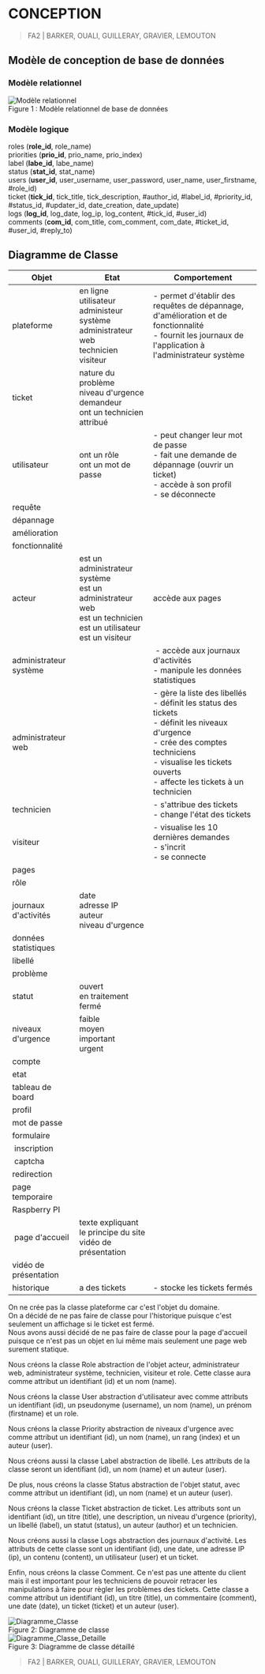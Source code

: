 # CONCEPTION  

> FA2 | BARKER, OUALI, GUILLERAY, GRAVIER, LEMOUTON  

## Modèle de conception de base de données  

### Modèle relationnel  

![Modèle relationnel](./img/Modele_Relationnel.png)  
Figure 1 : Modèle relationnel de base de données  

### Modèle logique  

roles (__role_id__, role_name)  
priorities (__prio_id__, prio_name, prio_index)  
label (__labe_id__, labe_name)  
status (__stat_id__, stat_name)  
users (__user_id__, user_username, user_password, user_name, user_firstname, #role_id)  
ticket (__tick_id__, tick_title, tick_description, #author_id, #label_id, #priority_id, #status_id, #updater_id, date_creation, date_update)  
logs (__log_id__, log_date, log_ip, log_content, #tick_id, #user_id)  
comments (__com_id__, com_title, com_comment, com_date, #ticket_id, #user_id, #reply_to)  

## Diagramme de Classe

| Objet | Etat | Comportement |
|-------|------|--------------|
| plateforme | en ligne <br> utilisateur <br> administeur système <br> administrateur web <br> technicien <br> visiteur | - permet d'établir des requêtes de dépannage, d'amélioration et de fonctionnalité <br> - fournit les journaux de l'application à l'administrateur système |
| ticket | nature du problème <br> niveau d'urgence <br> demandeur <br> ont un technicien attribué | |
| utilisateur | ont un rôle <br> ont un mot de passe | - peut changer leur mot de passe <br> - fait une demande de dépannage (ouvrir un ticket) <br> - accède à son profil <br> - se déconnecte |
| requête | | |
| dépannage | | |
| amélioration | | |
| fonctionnalité | | |
| acteur | est un administrateur système <br> est un administrateur web <br> est un technicien <br> est un utilisateur <br> est un visiteur | accède aux pages |
| administrateur système | | - accède aux journaux d'activités <br> - manipule les données statistiques |
| administrateur web | | - gère la liste des libellés <br> - définit les status des tickets <br> - définit les niveaux d'urgence <br> - crée des comptes techniciens <br> - visualise les tickets ouverts <br> - affecte les tickets à un technicien |
| technicien | | - s'attribue des tickets <br> - change l'état des tickets |
| visiteur | | - visualise les 10 dernières demandes <br> - s'incrit <br> - se connecte |
| pages | | |
| rôle | | |
| journaux d'activités | date <br> adresse IP <br> auteur <br> niveau d'urgence | |
| données statistiques | | |
| libellé | | |
| problème | | |
| statut | ouvert <br> en traitement <br> fermé | |
| niveaux d'urgence | faible <br> moyen <br> important <br> urgent | |
| compte | | |
| etat | | |
| tableau de board | | |
| profil | | |
| mot de passe | | |
| formulaire | | |
| inscription | | |
| captcha | | |
| redirection | | |
| page temporaire | | |
| Raspberry PI | | |
| page d'accueil | texte expliquant le principe du site <br> vidéo de présentation | |
| vidéo de présentation | | |
| historique | a des tickets | - stocke les tickets fermés |

On ne crée pas la classe plateforme car c'est l'objet du domaine.  
On a décidé de ne pas faire de classe pour l'historique puisque c'est seulement un affichage si le ticket est fermé.  
Nous avons aussi décidé de ne pas faire de classe pour la page d'accueil puisque ce n'est pas un objet en lui même mais seulement une page web surement statique.  

Nous créons la classe Role abstraction de l'objet acteur, administrateur web, administrateur système, technicien, visiteur et role. Cette classe aura comme attribut un identifiant (id) et un nom (name).  

Nous créons la classe User abstraction d'utilisateur avec comme attributs un identifiant (id), un pseudonyme (username), un nom (name), un prénom (firstname) et un role.  

Nous créons la classe Priority abstraction de niveaux d'urgence avec comme attribut un identifiant (id), un nom (name), un rang (index) et un auteur (user).  

Nous créons aussi la classe Label abstraction de libellé. Les attributs de la classe seront un identifiant (id), un nom (name) et un auteur (user).  

De plus, nous créons la classe Status abstraction de l'objet statut, avec comme attribut un identifiant (id), un nom (name) et un auteur (user).  

Nous créons la classe Ticket abstraction de ticket. Les attributs sont un identifiant (id), un titre (title), une description, un niveau d'urgence (priority), un libellé (label), un statut (status), un auteur (author) et un technicien.  

Nous créons aussi la classe Logs abstraction des journaux d'activité. Les attributs de cette classe sont un identifiant (id), une date, une adresse IP (ip), un contenu (content), un utilisateur (user) et un ticket.  

Enfin, nous créons la classe Comment. Ce n'est pas une attente du client mais il est important pour les techniciens de pouvoir retracer les manipulations à faire pour règler les problèmes des tickets. Cette classe a comme attribut un identifiant (id), un titre (title), un commentaire (comment), une date (date), un ticket (ticket) et un auteur (user).  

![Diagramme_Classe](./img/Diagramme_Classe.jpg)  
Figure 2: Diagramme de classe  
![Diagramme_Classe_Detaille](./img/Diagramme_Classe_Detaille.jpg)  
Figure 3: Diagramme de classe détaillé  

> FA2 | BARKER, OUALI, GUILLERAY, GRAVIER, LEMOUTON  